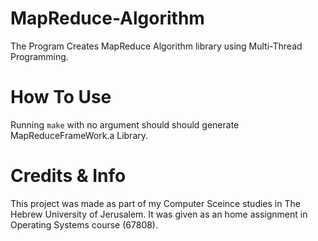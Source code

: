 # MapReduce-Algorithm
The Program Creates MapReduce Algorithm library using Multi-Thread Programming.

# How To Use
Running ``make`` with no argument should should generate MapReduceFrameWork.a Library.

# Credits & Info
This project was made as part of my Computer Sceince studies in The Hebrew University of Jerusalem.
It was given as an home assignment in Operating Systems course (67808). 
